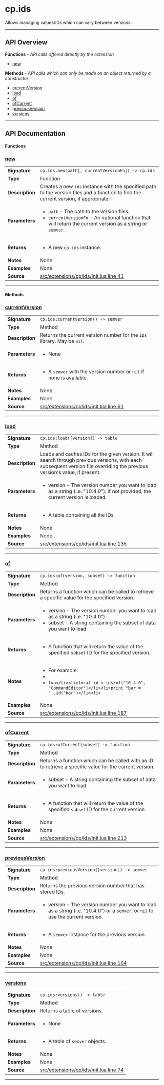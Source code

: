 # cp.ids

Allows managing values/IDs which can vary between versions.

---

## API Overview
**Functions** - _API calls offered directly by the extension_
 * [new](#new)

**Methods** - _API calls which can only be made on an object returned by a constructor_
 * [currentVersion](#currentversion)
 * [load](#load)
 * [of](#of)
 * [ofCurrent](#ofcurrent)
 * [previousVersion](#previousversion)
 * [versions](#versions)


---

## API Documentation

#### Functions


### [new](#new)

|                                             |                                                                                     |
| --------------------------------------------|-------------------------------------------------------------------------------------|
| **Signature**                               | `cp.ids.new(path[, currentVersionFn]) -> cp.ids`                                                                    |
| **Type**                                    | Function                                                                     |
| **Description**                             | Creates a new `ids` instance with the specified path to the version files and a function to find the current version, if appropriate.                                                                     |
| **Parameters**                              | <ul><li>`path`				- The path to the version files.</li><li>`currentVersionFn`	- An optional function that will return the current version as a string or `semver`.</li></ul> |
| **Returns**                                 | <ul><li>A new `cp.ids` instance.</li></ul>          |
| **Notes**                                   | None |
| **Examples**                                | None |
| **Source**                                  | [src/extensions/cp/ids/init.lua line 41](https://github.com/CommandPost/CommandPost/blob/develop/src/extensions/cp/ids/init.lua#L41) |

---

#### Methods


### [currentVersion](#currentversion)

|                                             |                                                                                     |
| --------------------------------------------|-------------------------------------------------------------------------------------|
| **Signature**                               | `cp.ids:currentVersion() -> semver`                                                                    |
| **Type**                                    | Method                                                                     |
| **Description**                             | Returns the current version number for the `IDs` library. May be `nil`.                                                                     |
| **Parameters**                              | <ul><li>None</li></ul> |
| **Returns**                                 | <ul><li>A `semver` with the version number or `nil` if none is available.</li></ul>          |
| **Notes**                                   | None |
| **Examples**                                | None |
| **Source**                                  | [src/extensions/cp/ids/init.lua line 61](https://github.com/CommandPost/CommandPost/blob/develop/src/extensions/cp/ids/init.lua#L61) |

---


### [load](#load)

|                                             |                                                                                     |
| --------------------------------------------|-------------------------------------------------------------------------------------|
| **Signature**                               | `cp.ids:load([version]) -> table`                                                                    |
| **Type**                                    | Method                                                                     |
| **Description**                             | Loads and caches IDs for the given version. It will search through previous versions, with each subsequent version file overriding the previous version's value, if present.                                                                     |
| **Parameters**                              | <ul><li>version - The version number you want to load as a string (i.e. "10.4.0"). If not provided, the current version is loaded.</li></ul> |
| **Returns**                                 | <ul><li>A table containing all the IDs</li></ul>          |
| **Notes**                                   | None |
| **Examples**                                | None |
| **Source**                                  | [src/extensions/cp/ids/init.lua line 135](https://github.com/CommandPost/CommandPost/blob/develop/src/extensions/cp/ids/init.lua#L135) |

---


### [of](#of)

|                                             |                                                                                     |
| --------------------------------------------|-------------------------------------------------------------------------------------|
| **Signature**                               | `cp.ids:of(version, subset) -> function`                                                                    |
| **Type**                                    | Method                                                                     |
| **Description**                             | Returns a function which can be called to retrieve a specific value for the specified version.                                                                     |
| **Parameters**                              | <ul><li>version - The version number you want to load as a string (i.e. "10.4.0")</li><li>subset - A string containing the subset of data you want to load</li></ul> |
| **Returns**                                 | <ul><li>A function that will return the value of the specified `subset` ID for the specified version.</li></ul>          |
| **Notes**                                   | <ul><li>For example:</li><li></li><li>```lua</li><li>local id = ids:of("10.4.0", "CommandEditor")</li><li>print "bar = "..id("bar")</li><li>```</li></ul> |
| **Examples**                                | None |
| **Source**                                  | [src/extensions/cp/ids/init.lua line 187](https://github.com/CommandPost/CommandPost/blob/develop/src/extensions/cp/ids/init.lua#L187) |

---


### [ofCurrent](#ofcurrent)

|                                             |                                                                                     |
| --------------------------------------------|-------------------------------------------------------------------------------------|
| **Signature**                               | `cp.ids:ofCurrent(subset) -> function`                                                                    |
| **Type**                                    | Method                                                                     |
| **Description**                             | Returns a function which can be called with an ID to retrieve a specific value for the current version.                                                                     |
| **Parameters**                              | <ul><li>subset - A string containing the subset of data you want to load</li></ul> |
| **Returns**                                 | <ul><li>A function that will return the value of the specified `subset` ID for the current version.</li></ul>          |
| **Notes**                                   | None |
| **Examples**                                | None |
| **Source**                                  | [src/extensions/cp/ids/init.lua line 213](https://github.com/CommandPost/CommandPost/blob/develop/src/extensions/cp/ids/init.lua#L213) |

---


### [previousVersion](#previousversion)

|                                             |                                                                                     |
| --------------------------------------------|-------------------------------------------------------------------------------------|
| **Signature**                               | `cp.ids:previousVersion([version]) -> semver`                                                                    |
| **Type**                                    | Method                                                                     |
| **Description**                             | Returns the previous version number that has stored IDs.                                                                     |
| **Parameters**                              | <ul><li>version		- The version number you want to load as a string (i.e. "10.4.0") or a `semver`, or `nil` to use the current version.</li></ul> |
| **Returns**                                 | <ul><li>A `semver` instance for the previous version.</li></ul>          |
| **Notes**                                   | None |
| **Examples**                                | None |
| **Source**                                  | [src/extensions/cp/ids/init.lua line 104](https://github.com/CommandPost/CommandPost/blob/develop/src/extensions/cp/ids/init.lua#L104) |

---


### [versions](#versions)

|                                             |                                                                                     |
| --------------------------------------------|-------------------------------------------------------------------------------------|
| **Signature**                               | `cp.ids:versions() -> table`                                                                    |
| **Type**                                    | Method                                                                     |
| **Description**                             | Returns a table of versions.                                                                     |
| **Parameters**                              | <ul><li>None</li></ul> |
| **Returns**                                 | <ul><li>A table of `semver` objects.</li></ul>          |
| **Notes**                                   | None |
| **Examples**                                | None |
| **Source**                                  | [src/extensions/cp/ids/init.lua line 74](https://github.com/CommandPost/CommandPost/blob/develop/src/extensions/cp/ids/init.lua#L74) |

---


